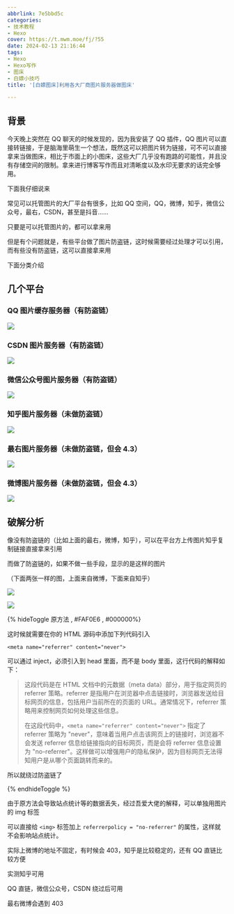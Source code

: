 ```yaml
---
abbrlink: 7e5bbd5c
categories:
- 技术教程
- Hexo
cover: https://t.mwm.moe/fj/?55
date: 2024-02-13 21:16:44
tags:
- Hexo
- Hexo写作
- 图床
- 白嫖小技巧
title: '[白嫖图床]利用各大厂商图片服务器做图床'

---
```


## 背景

今天晚上突然在 QQ 聊天的时候发现的，因为我安装了 QQ 插件，QQ 图片可以直接转链接，于是脑海里萌生一个想法，既然这可以把图片转为链接，可不可以直接拿来当做图床，相比于市面上的小图床，这些大厂几乎没有跑路的可能性，并且没有存储空间的限制。拿来进行博客写作而且对清晰度以及水印无要求的话完全够用。

下面我仔细说来

常见可以托管图片的大厂平台有很多，比如 QQ 空间，QQ，微博，知乎，微信公众号，最右，CSDN，甚至是抖音……

只要是可以托管图片的，都可以拿来用

但是有个问题就是，有些平台做了图片防盗链，这时候需要经过处理才可以引用，而有些没有防盗链，这可以直接拿来用

下面分类介绍

## 几个平台

### QQ 图片缓存服务器（有防盗链）

![](https://gchat.qpic.cn/gchatpic_new/0/0-0-072D3866B4C29929A881EDCDD616FCBE/0)

### CSDN 图片服务器（有防盗链）

![](https://img-blog.csdnimg.cn/img_convert/e4385c18ded556a08bca113fbc130aa8.jpeg#/)

### 微信公众号图片服务器（有防盗链）

![](https://mmbiz.qpic.cn/mmbiz_png/USCMTrw0fX0ia3ibf3JOJBicFQtntuPcaLf2bywtZCsZPZhzAzQqEK9dNLlZZxbRlDNwnzzmXJ79c0e4lBiag1PLWA/640?wx_fmt=png&from=appmsg&wxfrom=5&wx_lazy=1&wx_co=1)

### 知乎图片服务器（未做防盗链）

![](https://pic1.zhimg.com/80/v2-2f2e04db9d0391bbdbacd369c1e78bdc.webp?source=2c26e567)

### 最右图片服务器（未做防盗链，但会 4.3）

![](http://web-f01.izuiyou.com../img/webp/id/2341452572/sz/src?auth_key=1707831600-0-0-b19cf47f3c1dd77b4fe883a0b15b5405)



### 微博图片服务器（未做防盗链，但会 4.3）

![](https://wx1.sinaimg.cn/large/6148b630ly1hkhmvx03moj20q814541f.jpg)

## 破解分析

像没有防盗链的（比如上面的最右，微博，知乎），可以在平台方上传图片知乎复制链接直接拿来引用

而做了防盗链的，如果不做一些手段，显示的是这样的图片

（下面两张一样的图，上面来自微博，下面来自知乎）

![](https://wx4.sinaimg.cn/mw690/008zWmpDly1hms5ucr60sj30mq0exq4s.jpg)

![](https://picx.zhimg.com/80/v2-b3cdc8c08aae0e870ce84f93a4395ca1.png)

{% hideToggle 原方法 , #FAF0E6 , #000000%}

这时候就需要在你的 HTML 源码中添加下列代码引入

```
<meta name="referrer" content="never">
```

可以通过 inject，必须引入到 head 里面，而不是 body 里面，这行代码的解释如下：

> 这段代码是在 HTML 文档中的元数据（meta data）部分，用于指定网页的 referrer 策略。referrer 是指用户在浏览器中点击链接时，浏览器发送给目标网页的信息，包括用户当前所在的页面的 URL。通常情况下，referrer 策略用来控制网页如何处理这些信息。
>
> 在这段代码中，`<meta name="referrer" content="never">` 指定了 referrer 策略为 "never"，意味着当用户点击该网页上的链接时，浏览器不会发送 referrer 信息给链接指向的目标网页，而是会将 referrer 信息设置为 "no-referrer"。这样做可以增强用户的隐私保护，因为目标网页无法得知用户是从哪个页面跳转而来的。

所以就绕过防盗链了

{% endhideToggle %}

由于原方法会导致站点统计等的数据丢失，经过吾爱大佬的解释，可以单独用图片的 img 标签

可以直接给 `<img>` 标签加上 `referrerpolicy = "no-referrer"` 的属性，这样就不会影响站点统计。

实际上微博的地址不固定，有时候会 403，知乎是比较稳定的，还有 QQ 直链比较方便

实测知乎可用

QQ 直链，微信公众号，CSDN 绕过后可用

最右微博会遇到 403

